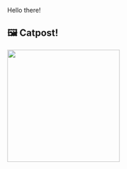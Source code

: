 Hello there!



## 🖼️ Catpost!

<sub>
    <img src="https://cdn2.thecatapi.com/images/2cyrHWduv.png" height="256">
</sub>

